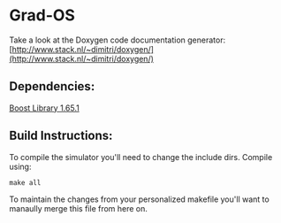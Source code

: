 # Grad-OS

Take a look at the Doxygen code documentation generator: [http://www.stack.nl/~dimitri/doxygen/](http://www.stack.nl/~dimitri/doxygen/)

## Dependencies: 

[Boost Library 1.65.1](http://www.boost.org/doc/libs/1_65_0/index.html) 

## Build Instructions:

To compile the simulator you'll need to change the include dirs. Compile using: 

~~~~
make all
~~~~

To maintain the changes from your personalized makefile you'll want to manaully merge this file from here on. 
